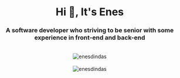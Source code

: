 <h1 align="center">Hi 👋, It's Enes</h1>
<h3 align="center">A software developer who striving to be senior with some experience in front-end and back-end</h3>
<br/>
<div align="center">
  <img align="center" src="https://github-readme-stats.vercel.app/api/top-langs?username=enesdindas&show_icons=true&locale=en&layout=compact" alt="enesdindas"></img>
  <br /><br />
  <img align="center" src="https://github-readme-stats.vercel.app/api?username=enesdindas&show_icons=true&locale=en" alt="enesdindas" />
</div>

